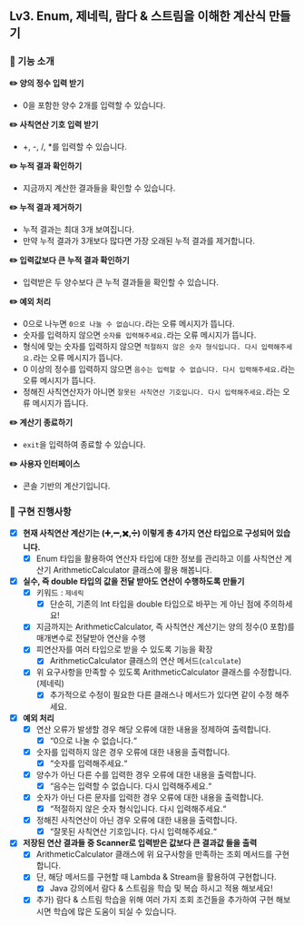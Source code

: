 ## Lv3. Enum, 제네릭, 람다 & 스트림을 이해한 계산식 만들기
### 🚀 기능 소개
**✏️ 양의 정수 입력 받기**
- 0을 포함한 양수 2개를 입력할 수 있습니다.

**✏️ 사칙연산 기호 입력 받기**
- +, -, /, *를 입력할 수 있습니다.

**✏️ 누적 결과 확인하기**
- 지금까지 계산한 결과들을 확인할 수 있습니다.

**✏️ 누적 결과 제거하기**
- 누적 결과는 최대 3개 보여집니다.
- 만약 누적 결과가 3개보다 많다면 가장 오래된 누적 결과를 제거합니다.

**✏️ 입력값보다 큰 누적 결과 확인하기**
- 입력받은 두 양수보다 큰 누적 결과들을 확인할 수 있습니다.

**✏️ 예외 처리**
- 0으로 나누면 `0으로 나눌 수 없습니다.`라는 오류 메시지가 뜹니다.
- 숫자를 입력하지 않으면 `숫자를 입력해주세요.`라는 오류 메시지가 뜹니다.
- 형식에 맞는 숫자를 입력하지 않으면 `적절하지 않은 숫자 형식입니다. 다시 입력해주세요.`라는 오류 메시지가 뜹니다.
- 0 이상의 정수를 입력하지 않으면 `음수는 입력할 수 없습니다. 다시 입력해주세요.`라는 오류 메시지가 뜹니다.
- 정해진 사칙연산자가 아니면 `잘못된 사칙연산 기호입니다. 다시 입력해주세요.`라는 오류 메시지가 뜹니다.

**✏️ 계산기 종료하기**
- `exit`을 입력하여 종료할 수 있습니다.

**✏️ 사용자 인터페이스**
- 콘솔 기반의 계산기입니다.

### 🚀 구현 진행사항
- [x]  **현재 사칙연산 계산기는 (➕,➖,✖️,➗) 이렇게 총 4가지 연산 타입으로 구성되어 있습니다.**
    - [x]  Enum 타입을 활용하여 연산자 타입에 대한 정보를 관리하고 이를 사칙연산 계산기 ArithmeticCalculator 클래스에 활용 해봅니다.

- [x]  **실수, 즉 double 타입의 값을 전달 받아도 연산이 수행하도록 만들기**
    - [x]  키워드 : `제네릭`
        - [x]  단순히, 기존의 Int 타입을 double 타입으로 바꾸는 게 아닌 점에 주의하세요!
    - [x]  지금까지는 ArithmeticCalculator, 즉 사칙연산 계산기는 양의 정수(0 포함)를 매개변수로 전달받아 연산을 수행
    - [x]  피연산자를 여러 타입으로 받을 수 있도록 기능을 확장
        - [x]  ArithmeticCalculator 클래스의 연산 메서드(`calculate`)
    - [x]  위 요구사항을 만족할 수 있도록 ArithmeticCalculator 클래스를 수정합니다. (제네릭)
        - [x]  추가적으로 수정이 필요한 다른 클래스나 메서드가 있다면 같이 수정 해주세요.

- [x] **예외 처리**
    - [x]  연산 오류가 발생할 경우 해당 오류에 대한 내용을 정제하여 출력합니다.
        - [x]  “0으로 나눌 수 없습니다.“
    - [x]  숫자를 입력하지 않은 경우 오류에 대한 내용을 출력합니다.
        - [x]  “숫자를 입력해주세요.“
    - [x]  양수가 아닌 다른 수를 입력한 경우 오류에 대한 내용을 출력합니다.
        - [x]  “음수는 입력할 수 없습니다. 다시 입력해주세요.“
    - [x]  숫자가 아닌 다른 문자를 입력한 경우 오류에 대한 내용을 출력합니다.
        - [x]  “적절하지 않은 숫자 형식입니다. 다시 입력해주세요.“
    - [x]  정해진 사칙연산이 아닌 경우 오류에 대한 내용을 출력합니다.
        - [x]  “잘못된 사칙연산 기호입니다. 다시 입력해주세요.“

- [x]  **저장된 연산 결과들 중 Scanner로 입력받은 값보다 큰 결과값 들을 출력**
    - [x]  ArithmeticCalculator 클래스에 위 요구사항을 만족하는 조회 메서드를 구현합니다.
    - [x]  단, 해당 메서드를 구현할 때 Lambda & Stream을 활용하여 구현합니다.
        - [x]  Java 강의에서 람다 & 스트림을 학습 및 복습 하시고 적용 해보세요!
    - [x]  추가) 람다 & 스트림 학습을 위해 여러 가지 조회 조건들을 추가하여 구현 해보시면 학습에 많은 도움이 되실 수 있습니다.